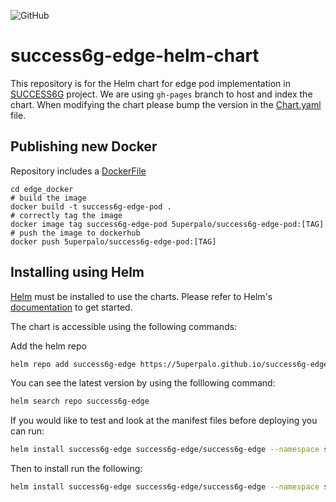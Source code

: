 ![GitHub](https://img.shields.io/github/license/5uperpalo/success6g-edge-helm-chart)

# success6g-edge-helm-chart

This repository is for the Helm chart for edge pod implementation in [SUCCESS6G](https://success-6g-project.cttc.es/) project.  We are using `gh-pages` branch to host and index the chart.  When modifying the chart please bump the version in the [Chart.yaml](/chart/edge/Chart.yaml) file.

## Publishing new Docker

Repository includes a [DockerFile](https://github.com/5uperpalo/success6g-edge-helm-chart/edge_docker/Dockerfile)
```
cd edge_docker
# build the image
docker build -t success6g-edge-pod .
# correctly tag the image
docker image tag success6g-edge-pod 5uperpalo/success6g-edge-pod:[TAG]
# push the image to dockerhub
docker push 5uperpalo/success6g-edge-pod:[TAG]
```

## Installing using Helm

[Helm](https://helm.sh) must be installed to use the charts.
Please refer to Helm's [documentation](https://helm.sh/docs/) to get started.

The chart is accessible using the following commands:

Add the helm repo

```bash
helm repo add success6g-edge https://5uperpalo.github.io/success6g-edge-helm-chart
```

You can see the latest version by using the folllowing command:

```bash
helm search repo success6g-edge
```

If you would like to test and look at the manifest files before deploying you can run:

```bash
helm install success6g-edge success6g-edge/success6g-edge --namespace success6g-edge --create-namespace --dry-run --devel
```

Then to install run the following:

```bash
helm install success6g-edge success6g-edge/success6g-edge --namespace success6g-edge --create-namespace
```